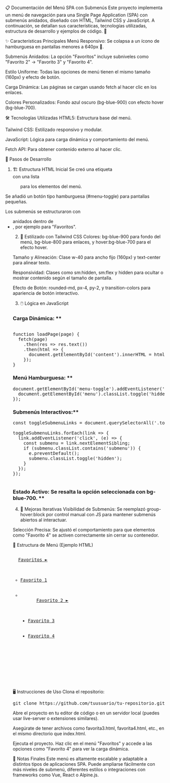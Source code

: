 
📋 Documentación del Menú SPA con Submenús
Este proyecto implementa un menú de navegación para una Single Page Application (SPA) con submenús anidados, diseñado con HTML, Tailwind CSS y JavaScript. A continuación, se detallan sus características, tecnologías utilizadas, estructura de desarrollo y ejemplos de código. 🚀

✨ Características Principales
Menú Responsivo: Se colapsa a un ícono de hamburguesa en pantallas menores a 640px 📱.

Submenús Anidados: La opción "Favoritos" incluye subniveles como "Favorito 2" → "Favorito 3" y "Favorito 4".

Estilo Uniforme: Todas las opciones de menú tienen el mismo tamaño (160px) y efecto de botón.

Carga Dinámica: Las páginas se cargan usando fetch al hacer clic en los enlaces.

Colores Personalizados: Fondo azul oscuro (bg-blue-900) con efecto hover (bg-blue-700).

🛠️ Tecnologías Utilizadas
HTML5: Estructura base del menú.

Tailwind CSS: Estilizado responsivo y modular.

JavaScript: Lógica para carga dinámica y comportamiento del menú.

Fetch API: Para obtener contenido externo al hacer clic.

🔧 Pasos de Desarrollo
1. 🏗️ Estructura HTML Inicial
Se creó una etiqueta <nav> con una lista <ul> para los elementos del menú.

Se añadió un botón tipo hamburguesa (#menu-toggle) para pantallas pequeñas.

Los submenús se estructuraron con <ul> anidados dentro de <li>, por ejemplo para "Favoritos".

2. 🎨 Estilizado con Tailwind CSS
Colores: bg-blue-900 para fondo del menú, bg-blue-800 para enlaces, y hover:bg-blue-700 para el efecto hover.

Tamaño y Alineación: Clase w-40 para ancho fijo (160px) y text-center para alinear texto.

Responsividad: Clases como sm:hidden, sm:flex y hidden para ocultar o mostrar contenido según el tamaño de pantalla.

Efecto de Botón: rounded-md, px-4, py-2, y transition-colors para apariencia de botón interactivo.

3. 🖱️ Lógica en JavaScript
### Carga Dinámica: **

<pre>

function loadPage(page) {
  fetch(page)
    .then(res => res.text())
    .then(html => {
      document.getElementById('content').innerHTML = html;
    });
}
</pre>  

### Menú Hamburguesa: **


<pre>
document.getElementById('menu-toggle').addEventListener('click', () => {
  document.getElementById('menu').classList.toggle('hidden');
});
</pre>  
### Submenús Interactivos:**

<pre>
const toggleSubmenuLinks = document.querySelectorAll('.toggle-submenu');

toggleSubmenuLinks.forEach(link => {
  link.addEventListener('click', (e) => {
    const submenu = link.nextElementSibling;
    if (submenu.classList.contains('submenu')) {
      e.preventDefault();
      submenu.classList.toggle('hidden');
    }
  });
});

</pre>

### Estado Activo: Se resalta la opción seleccionada con bg-blue-700. **

4. 🔄 Mejoras Iterativas
Visibilidad de Submenús: Se reemplazó group-hover:block por control manual con JS para mantener submenús abiertos al interactuar.

Selección Precisa: Se ajustó el comportamiento para que elementos como "Favorito 4" se activen correctamente sin cerrar su contenedor.

📝 Estructura de Menú (Ejemplo HTML)
<pre>
<li class="relative">
  <a href="#" class="toggle-submenu">Favoritos ►</a>
  <ul class="submenu hidden">
    <li><a href="#" data-page="novedades.html">Favorito 1</a></li>
    <li class="relative">
      <a href="#" class="toggle-submenu">Favorito 2 ►</a>
      <ul class="submenu hidden">
        <li><a href="#" data-page="favorita3.html">Favorito 3</a></li>
        <li><a href="#" data-page="favorita4.html">Favorito 4</a></li>
      </ul>
    </li>
  </ul>
</li>
  </pre>
🖥️ Instrucciones de Uso
Clona el repositorio:

<pre>
git clone https://github.com/tuusuario/tu-repositorio.git
</pre>
Abre el proyecto en tu editor de código o en un servidor local (puedes usar live-server o extensiones similares).

Asegúrate de tener archivos como favorita3.html, favorita4.html, etc., en el mismo directorio que index.html.

Ejecuta el proyecto. Haz clic en el menú "Favoritos" y accede a las opciones como "Favorito 4" para ver la carga dinámica.

📌 Notas Finales
Este menú es altamente escalable y adaptable a distintos tipos de aplicaciones SPA. Puede ampliarse fácilmente con más niveles de submenú, diferentes estilos o integraciones con frameworks como Vue, React o Alpine.js.
